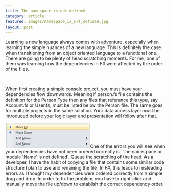 ```yaml
---
title: The namespace is not defined
category: article
featured: images/namespace_is_not_defined.jpg
layout: post
---
```


<p>Learning a new language always comes with adventure, especially when learning the simple nuances of a new language. This is definitely the case when transitioning from an object oriented language to a functional one. There are going to be plenty of head scratching moments. For me, one of them was learning how the dependencies in F# were affected by the order of the files.</p>
<!--more-->
<br />
<p>When first creating a simple console project, you must have your dependencies flow downwards. Meaning if person.fs file contains the definition for the Person Type then any files that reference this type, say Account.fs or User.fs, must be listed below the Person file. The same goes for multiple projects in the same solution. Your data access layer must be introduced before your logic layer and presentation will follow after that.</p>
<p><img src="/assets/images/f-menu-move-up-down.png" class="image left" />One of the errors you will see when your dependencies have not been ordered correctly is 'The namespace or module 'Name' is not defined'. Queue the scratching of the head. As a developer, I have the habit of copying a file that contains some similar code structure I plan to use and renaming the file. In F#, this leads to misleading errors as I thought my dependencies were ordered correctly from a simple drag and drop. In order to fix the problem, you have to right-click and manually move the file up/down to establish the correct dependency order.</p>